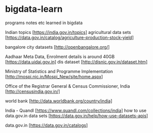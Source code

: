 # bigdata-learn
programs notes etc learned in bigdata



Indian topics [https://india.gov.in/topics]
agricultural data sets [https://data.gov.in/catalog/agriculture-production-stock-yield]

bangalore city datasets [http://openbangalore.org/]

Aadhaar Meta Data, Enrolment details is around 40GB [https://data.uidai.gov.in]
dis dataset [http://disnic.gov.in/dataset.htm]

Ministry of Statistics and Programme Implementation [http://mospi.nic.in/Mospi_New/site/home.aspx]

Office of the Registrar General & Census Commissioner, India [http://censusindia.gov.in/]

world bank [http://data.worldbank.org/country/india]

India - Quandl [https://www.quandl.com/collections/india]
how to use data.gov.in data sets [https://data.gov.in/help/how-use-datasets-apis]

data.gov.in [https://data.gov.in/catalogs]
